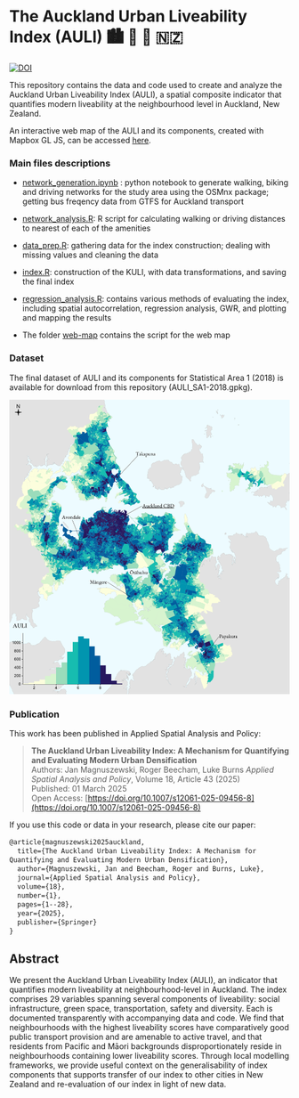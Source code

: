 # The Auckland Urban Liveability Index (AULI) 🏙 🏡 🚈 🇳🇿

[![DOI](https://zenodo.org/badge/DOI/10.1007/s12061-025-09456-8.svg)](https://doi.org/10.1007/s12061-025-09456-8)

This repository contains the data and code used to create and analyze the Auckland Urban Liveability Index (AULI), a spatial composite indicator that quantifies modern liveability at the neighbourhood level in Auckland, New Zealand.

An interactive web map of the AULI and its components, created with Mapbox GL JS, can be accessed [here](https://jan.magnuszewski.com/auli).

### Main files descriptions

- [network_generation.ipynb](https://github.com/jankomag/uli-nz/blob/master/network_generation.ipynb) : python notebook to generate walking, biking and driving networks for the study area using the OSMnx package; getting bus freqency data from GTFS for Auckland transport

- [network_analysis.R](https://github.com/jankomag/uli-nz/blob/master/network-analysis.R): R script for calculating walking or driving distances to nearest of each of the amenities

- [data_prep.R](https://github.com/jankomag/uli-nz/blob/master/data_prep.R): gathering data for the index construction; dealing with missing values and cleaning the data

- [index.R](https://github.com/jankomag/uli-nz/blob/master/index.R): construction of the KULI, with data transformations, and saving the final index

- [regression_analysis.R](https://github.com/jankomag/uli-nz/blob/master/regression_analysis.R): contains various methods of evaluating the index, including spatial autocorrelation, regression analysis, GWR, and plotting and mapping the results

- The folder [web-map](https://github.com/jankomag/uli-nz/tree/master/web-map) contains the script for the web map

### Dataset

The final dataset of AULI and its components for Statistical Area 1 (2018) is available for download from this repository (AULI_SA1-2018.gpkg).

<p align="center">
  <img src="res/AULI_auckland.png" alt="AULI" width="800"/>
</p>

### Publication

This work has been published in Applied Spatial Analysis and Policy:

> **The Auckland Urban Liveability Index: A Mechanism for Quantifying and Evaluating Modern Urban Densification**  
> Authors: Jan Magnuszewski, Roger Beecham, Luke Burns
> *Applied Spatial Analysis and Policy*, Volume 18, Article 43 (2025)  
> Published: 01 March 2025  
> Open Access: [https://doi.org/10.1007/s12061-025-09456-8](https://doi.org/10.1007/s12061-025-09456-8)

If you use this code or data in your research, please cite our paper:

```
@article{magnuszewski2025auckland,
  title={The Auckland Urban Liveability Index: A Mechanism for Quantifying and Evaluating Modern Urban Densification},
  author={Magnuszewski, Jan and Beecham, Roger and Burns, Luke},
  journal={Applied Spatial Analysis and Policy},
  volume={18},
  number={1},
  pages={1--28},
  year={2025},
  publisher={Springer}
}
```

## Abstract

We present the Auckland Urban Liveability Index (AULI), an indicator that quantifies modern liveability at neighbourhood-level in Auckland. The index comprises 29 variables spanning several components of liveability: social infrastructure, green space, transportation, safety and diversity. Each is documented transparently with accompanying data and code. We find that neighbourhoods with the highest liveability scores have comparatively good public transport provision and are amenable to active travel, and that residents from Pacific and Māori backgrounds disproportionately reside in neighbourhoods containing lower liveability scores. Through local modelling frameworks, we provide useful context on the generalisability of index components that supports transfer of our index to other cities in New Zealand and re-evaluation of our index in light of new data.
